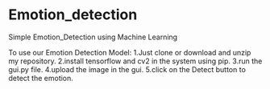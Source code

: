 # Emotion_detection
Simple Emotion_Detection using Machine Learning

To use our Emotion Detection Model:
1.Just clone or download and unzip my repository.
2.install tensorflow and cv2 in the system using pip.
3.run the gui.py file.
4.upload the image in the gui.
5.click on the Detect button to detect the emotion.
